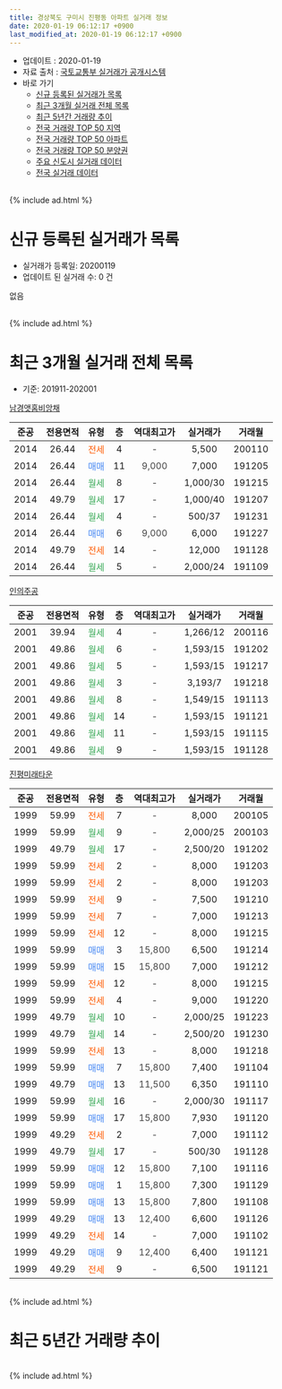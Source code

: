 ```yaml
---
title: 경상북도 구미시 진평동 아파트 실거래 정보
date: 2020-01-19 06:12:17 +0900
last_modified_at: 2020-01-19 06:12:17 +0900
---
```


* 업데이트 : 2020-01-19
* 자료 출처 : [국토교통부 실거래가 공개시스템](http://rt.molit.go.kr)
* 바로 가기
    * [신규 등록된 실거래가 목록](#신규-등록된-실거래가-목록)
    * [최근 3개월 실거래 전체 목록](#최근-3개월-실거래-전체-목록)
    * [최근 5년간 거래량 추이](#최근-5년간-거래량-추이)
    * [전국 거래량 TOP 50 지역](https://apt-info.github.io/apt-trade-info/최근-3개월-전국에서-가장-거래가-많이-발생한-지역)
    * [전국 거래량 TOP 50 아파트](https://apt-info.github.io/apt-trade-info/최근-3개월-전국에서-가장-거래가-많이-발생한-아파트)
    * [전국 거래량 TOP 50 분양권](https://apt-info.github.io/apt-trade-info/최근-3개월-전국에서-가장-거래가-많이-발생한-분양권)
    * [주요 신도시 실거래 데이터](https://apt-info.github.io/apt-trade-info/주요-신도시)
    * [전국 실거래 데이터](https://apt-info.github.io/apt-trade-info/전국)
<br>
{% include ad.html %}
<br>

# 신규 등록된 실거래가 목록
* 실거래가 등록일: 20200119
* 업데이트 된 실거래 수: 0 건

없음

<br>
{% include ad.html %}
<br>

# 최근 3개월 실거래 전체 목록
* 기준: 201911-202001


[남경앳홈비앙채](https://search.naver.com/search.naver?query=%EA%B2%BD%EC%83%81%EB%B6%81%EB%8F%84+%EA%B5%AC%EB%AF%B8%EC%8B%9C+%EC%A7%84%ED%8F%89%EB%8F%99+%EB%82%A8%EA%B2%BD%EC%95%B3%ED%99%88%EB%B9%84%EC%95%99%EC%B1%84)

|준공|전용면적|유형|층|역대최고가|실거래가|거래월|
|:---:|:---:|:---:|:---:|:---:|:---:|:---:|
|2014|26.44|<span style="color:#ff5a00">전세</span>|4|<span style="color:#444444">-</span>|5,500|200110|
|2014|26.44|<span style="color:#4285f3">매매</span>|11|<span style="color:#444444">9,000</span>|7,000|191205|
|2014|26.44|<span style="color:#34a853">월세</span>|8|<span style="color:#444444">-</span>|1,000/30|191215|
|2014|49.79|<span style="color:#34a853">월세</span>|17|<span style="color:#444444">-</span>|1,000/40|191207|
|2014|26.44|<span style="color:#34a853">월세</span>|4|<span style="color:#444444">-</span>|500/37|191231|
|2014|26.44|<span style="color:#4285f3">매매</span>|6|<span style="color:#444444">9,000</span>|6,000|191227|
|2014|49.79|<span style="color:#ff5a00">전세</span>|14|<span style="color:#444444">-</span>|12,000|191128|
|2014|26.44|<span style="color:#34a853">월세</span>|5|<span style="color:#444444">-</span>|2,000/24|191109|

[인의주공](https://search.naver.com/search.naver?query=%EA%B2%BD%EC%83%81%EB%B6%81%EB%8F%84+%EA%B5%AC%EB%AF%B8%EC%8B%9C+%EC%A7%84%ED%8F%89%EB%8F%99+%EC%9D%B8%EC%9D%98%EC%A3%BC%EA%B3%B5)

|준공|전용면적|유형|층|역대최고가|실거래가|거래월|
|:---:|:---:|:---:|:---:|:---:|:---:|:---:|
|2001|39.94|<span style="color:#34a853">월세</span>|4|<span style="color:#444444">-</span>|1,266/12|200116|
|2001|49.86|<span style="color:#34a853">월세</span>|6|<span style="color:#444444">-</span>|1,593/15|191202|
|2001|49.86|<span style="color:#34a853">월세</span>|5|<span style="color:#444444">-</span>|1,593/15|191217|
|2001|49.86|<span style="color:#34a853">월세</span>|3|<span style="color:#444444">-</span>|3,193/7|191218|
|2001|49.86|<span style="color:#34a853">월세</span>|8|<span style="color:#444444">-</span>|1,549/15|191113|
|2001|49.86|<span style="color:#34a853">월세</span>|14|<span style="color:#444444">-</span>|1,593/15|191121|
|2001|49.86|<span style="color:#34a853">월세</span>|11|<span style="color:#444444">-</span>|1,593/15|191115|
|2001|49.86|<span style="color:#34a853">월세</span>|9|<span style="color:#444444">-</span>|1,593/15|191128|

[진평미래타운](https://search.naver.com/search.naver?query=%EA%B2%BD%EC%83%81%EB%B6%81%EB%8F%84+%EA%B5%AC%EB%AF%B8%EC%8B%9C+%EC%A7%84%ED%8F%89%EB%8F%99+%EC%A7%84%ED%8F%89%EB%AF%B8%EB%9E%98%ED%83%80%EC%9A%B4)

|준공|전용면적|유형|층|역대최고가|실거래가|거래월|
|:---:|:---:|:---:|:---:|:---:|:---:|:---:|
|1999|59.99|<span style="color:#ff5a00">전세</span>|7|<span style="color:#444444">-</span>|8,000|200105|
|1999|59.99|<span style="color:#34a853">월세</span>|9|<span style="color:#444444">-</span>|2,000/25|200103|
|1999|49.79|<span style="color:#34a853">월세</span>|17|<span style="color:#444444">-</span>|2,500/20|191202|
|1999|59.99|<span style="color:#ff5a00">전세</span>|2|<span style="color:#444444">-</span>|8,000|191203|
|1999|59.99|<span style="color:#ff5a00">전세</span>|2|<span style="color:#444444">-</span>|8,000|191203|
|1999|59.99|<span style="color:#ff5a00">전세</span>|9|<span style="color:#444444">-</span>|7,500|191210|
|1999|59.99|<span style="color:#ff5a00">전세</span>|7|<span style="color:#444444">-</span>|7,000|191213|
|1999|59.99|<span style="color:#ff5a00">전세</span>|12|<span style="color:#444444">-</span>|8,000|191215|
|1999|59.99|<span style="color:#4285f3">매매</span>|3|<span style="color:#444444">15,800</span>|6,500|191214|
|1999|59.99|<span style="color:#4285f3">매매</span>|15|<span style="color:#444444">15,800</span>|7,000|191212|
|1999|59.99|<span style="color:#ff5a00">전세</span>|12|<span style="color:#444444">-</span>|8,000|191215|
|1999|59.99|<span style="color:#ff5a00">전세</span>|4|<span style="color:#444444">-</span>|9,000|191220|
|1999|49.79|<span style="color:#34a853">월세</span>|10|<span style="color:#444444">-</span>|2,000/25|191223|
|1999|49.79|<span style="color:#34a853">월세</span>|14|<span style="color:#444444">-</span>|2,500/20|191230|
|1999|59.99|<span style="color:#ff5a00">전세</span>|13|<span style="color:#444444">-</span>|8,000|191218|
|1999|59.99|<span style="color:#4285f3">매매</span>|7|<span style="color:#444444">15,800</span>|7,400|191104|
|1999|49.79|<span style="color:#4285f3">매매</span>|13|<span style="color:#444444">11,500</span>|6,350|191110|
|1999|59.99|<span style="color:#34a853">월세</span>|16|<span style="color:#444444">-</span>|2,000/30|191117|
|1999|59.99|<span style="color:#4285f3">매매</span>|17|<span style="color:#444444">15,800</span>|7,930|191120|
|1999|49.29|<span style="color:#ff5a00">전세</span>|2|<span style="color:#444444">-</span>|7,000|191112|
|1999|49.79|<span style="color:#34a853">월세</span>|17|<span style="color:#444444">-</span>|500/30|191128|
|1999|59.99|<span style="color:#4285f3">매매</span>|12|<span style="color:#444444">15,800</span>|7,100|191116|
|1999|59.99|<span style="color:#4285f3">매매</span>|1|<span style="color:#444444">15,800</span>|7,300|191129|
|1999|59.99|<span style="color:#4285f3">매매</span>|13|<span style="color:#444444">15,800</span>|7,800|191108|
|1999|49.29|<span style="color:#4285f3">매매</span>|13|<span style="color:#444444">12,400</span>|6,600|191126|
|1999|49.29|<span style="color:#ff5a00">전세</span>|14|<span style="color:#444444">-</span>|7,000|191102|
|1999|49.29|<span style="color:#4285f3">매매</span>|9|<span style="color:#444444">12,400</span>|6,400|191121|
|1999|49.29|<span style="color:#ff5a00">전세</span>|9|<span style="color:#444444">-</span>|6,500|191121|


<br>
{% include ad.html %}
<br>

# 최근 5년간 거래량 추이


<div style="width:100%;">
    <canvas id="deal_progress" height="200"></canvas>
</div>

<script>
new Chart(document.getElementById("deal_progress"), {
    type: 'line',
    data: {
        labels: ['201501','201502','201503','201504','201505','201506','201507','201508','201509','201510','201511','201512','201601','201602','201603','201604','201605','201606','201607','201608','201609','201610','201611','201612','201701','201702','201703','201704','201705','201706','201707','201708','201709','201710','201711','201712','201801','201802','201803','201804','201805','201806','201807','201808','201809','201810','201811','201812','201901','201902','201903','201904','201905','201906','201907','201908','201909','201910','201911','201912','202001'],
        datasets: [{
            label: '매매',
            pointRadius: 1,
            data: [8, 4, 7, 5, 4, 3, 5, 3, 10, 6, 4, 2, 2, 7, 1, 2, 4, 2, 5, 2, 2, 8, 21, 24, 13, 15, 9, 8, 4, 7, 4, 7, 3, 7, 6, 9, 12, 7, 3, 8, 4, 17, 6, 8, 6, 5, 4, 3, 5, 4, 9, 5, 5, 8, 8, 2, 6, 5, 8, 4, 0],
            borderColor: "rgba(255, 201, 14, 1)",
            backgroundColor: "rgba(255, 201, 14, 0.5)",
            fill: false,
            lineTension: 0
        },{
            label: '전월세',
            pointRadius: 1,
            data: [9, 8, 14, 27, 21, 15, 13, 8, 6, 2, 10, 9, 8, 6, 10, 10, 9, 14, 6, 6, 11, 9, 7, 9, 14, 15, 17, 13, 21, 12, 16, 15, 8, 6, 9, 13, 11, 6, 14, 14, 9, 8, 7, 8, 9, 8, 5, 11, 7, 15, 13, 10, 23, 11, 7, 9, 11, 15, 11, 17, 4],
            borderColor: "rgba(0, 141, 185, 1)",
            backgroundColor: "rgba(0, 141, 185, 0.5)",
            fill: false,
            lineTension: 0
        }
        ]
    },
    options: {
        responsive: true,
        title: {
            display: false
        },
        tooltips: {
            mode: 'index',
            intersect: false
        },
        hover: {
            mode: 'nearest',
            intersect: true
        },
        scales: {
            xAxes: [{
                display: true,
                scaleLabel: {
                    display: true,
                    labelString: '년/월'
                }
            }],
            yAxes: [{
                display: true,
                ticks: {
                    suggestedMin: 0,
                },
                scaleLabel: {
                    display: true,
                    labelString: '실거래 수'
                }
            }]
        }
    }
});

</script>


<br>
{% include ad.html %}
<br>

